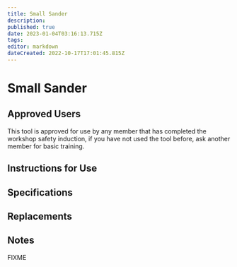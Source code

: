 ```yaml
---
title: Small Sander
description: 
published: true
date: 2023-01-04T03:16:13.715Z
tags: 
editor: markdown
dateCreated: 2022-10-17T17:01:45.815Z
---
```


# Small Sander

## Approved Users

This tool is approved for use by any member that has completed the workshop safety induction, if you have not used the tool before, ask another member for basic training.

## Instructions for Use

## Specifications

## Replacements

## Notes

FIXME
